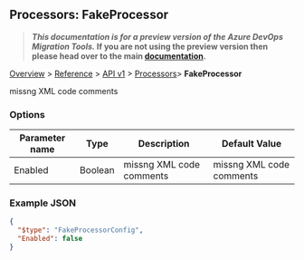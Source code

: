 ## Processors: FakeProcessor

>**_This documentation is for a preview version of the Azure DevOps Migration Tools._ If you are not using the preview version then please head over to the main [documentation](https://nkdagility.github.io/azure-devops-migration-tools).**

[Overview](../././index.md) > [Reference](.././index.md) > [API v1](../index.md) > [Processors](./index.md)> **FakeProcessor**

missng XML code comments

### Options

| Parameter name         | Type    | Description                              | Default Value                            |
|------------------------|---------|------------------------------------------|------------------------------------------|
| Enabled | Boolean | missng XML code comments | missng XML code comments |


### Example JSON

```JSON
{
  "$type": "FakeProcessorConfig",
  "Enabled": false
}
```